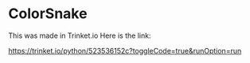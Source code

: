 # ColorSnake
This was made in Trinket.io
Here is the link:

https://trinket.io/python/523536152c?toggleCode=true&runOption=run
